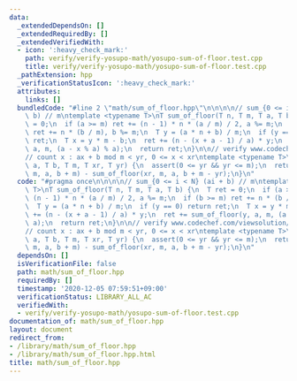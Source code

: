```yaml
---
data:
  _extendedDependsOn: []
  _extendedRequiredBy: []
  _extendedVerifiedWith:
  - icon: ':heavy_check_mark:'
    path: verify/verify-yosupo-math/yosupo-sum-of-floor.test.cpp
    title: verify/verify-yosupo-math/yosupo-sum-of-floor.test.cpp
  _pathExtension: hpp
  _verificationStatusIcon: ':heavy_check_mark:'
  attributes:
    links: []
  bundledCode: "#line 2 \"math/sum_of_floor.hpp\"\n\n\n\n// sum_{0 <= i < N} (ai +\
    \ b) // m\ntemplate <typename T>\nT sum_of_floor(T n, T m, T a, T b) {\n  T ret\
    \ = 0;\n  if (a >= m) ret += (n - 1) * n * (a / m) / 2, a %= m;\n  if (b >= m)\
    \ ret += n * (b / m), b %= m;\n  T y = (a * n + b) / m;\n  if (y == 0) return\
    \ ret;\n  T x = y * m - b;\n  ret += (n - (x + a - 1) / a) * y;\n  ret += sum_of_floor(y,\
    \ a, m, (a - x % a) % a);\n  return ret;\n}\n\n// verify www.codechef.com/viewsolution/36222026\n\
    // count x : ax + b mod m < yr, 0 <= x < xr\ntemplate <typename T>\nT mod_affine_range_counting(T\
    \ a, T b, T m, T xr, T yr) {\n  assert(0 <= yr && yr <= m);\n  return sum_of_floor(xr,\
    \ m, a, b + m) - sum_of_floor(xr, m, a, b + m - yr);\n}\n"
  code: "#pragma once\n\n\n\n// sum_{0 <= i < N} (ai + b) // m\ntemplate <typename\
    \ T>\nT sum_of_floor(T n, T m, T a, T b) {\n  T ret = 0;\n  if (a >= m) ret +=\
    \ (n - 1) * n * (a / m) / 2, a %= m;\n  if (b >= m) ret += n * (b / m), b %= m;\n\
    \  T y = (a * n + b) / m;\n  if (y == 0) return ret;\n  T x = y * m - b;\n  ret\
    \ += (n - (x + a - 1) / a) * y;\n  ret += sum_of_floor(y, a, m, (a - x % a) %\
    \ a);\n  return ret;\n}\n\n// verify www.codechef.com/viewsolution/36222026\n\
    // count x : ax + b mod m < yr, 0 <= x < xr\ntemplate <typename T>\nT mod_affine_range_counting(T\
    \ a, T b, T m, T xr, T yr) {\n  assert(0 <= yr && yr <= m);\n  return sum_of_floor(xr,\
    \ m, a, b + m) - sum_of_floor(xr, m, a, b + m - yr);\n}\n"
  dependsOn: []
  isVerificationFile: false
  path: math/sum_of_floor.hpp
  requiredBy: []
  timestamp: '2020-12-05 07:59:51+09:00'
  verificationStatus: LIBRARY_ALL_AC
  verifiedWith:
  - verify/verify-yosupo-math/yosupo-sum-of-floor.test.cpp
documentation_of: math/sum_of_floor.hpp
layout: document
redirect_from:
- /library/math/sum_of_floor.hpp
- /library/math/sum_of_floor.hpp.html
title: math/sum_of_floor.hpp
---
```

